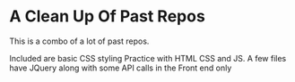 <h1>A Clean Up Of Past Repos</h1>

This is a combo of a lot of past repos.

Included are basic CSS styling Practice with HTML CSS and JS. A few files have JQuery along with some API calls
in the Front end only
